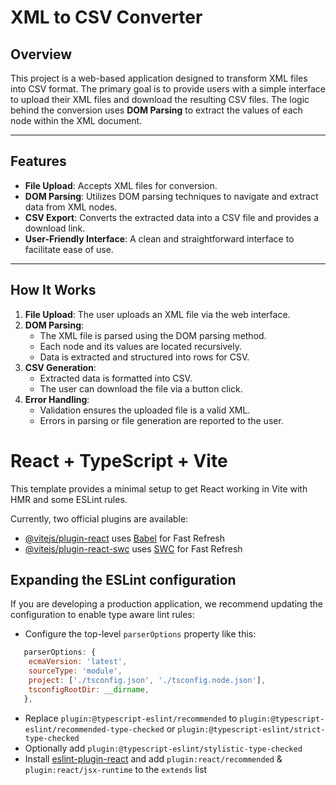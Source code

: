 # XML to CSV Converter

## Overview

This project is a web-based application designed to transform XML files into CSV format. The primary goal is to provide users with a simple interface to upload their XML files and download the resulting CSV files. The logic behind the conversion uses **DOM Parsing** to extract the values of each node within the XML document.

---

## Features

- **File Upload**: Accepts XML files for conversion.
- **DOM Parsing**: Utilizes DOM parsing techniques to navigate and extract data from XML nodes.
- **CSV Export**: Converts the extracted data into a CSV file and provides a download link.
- **User-Friendly Interface**: A clean and straightforward interface to facilitate ease of use.

---

## How It Works

1. **File Upload**: The user uploads an XML file via the web interface.
2. **DOM Parsing**:
   - The XML file is parsed using the DOM parsing method.
   - Each node and its values are located recursively.
   - Data is extracted and structured into rows for CSV.
3. **CSV Generation**:
   - Extracted data is formatted into CSV.
   - The user can download the file via a button click.
4. **Error Handling**:
   - Validation ensures the uploaded file is a valid XML.
   - Errors in parsing or file generation are reported to the user.
  


































# React + TypeScript + Vite

This template provides a minimal setup to get React working in Vite with HMR and some ESLint rules.

Currently, two official plugins are available:

- [@vitejs/plugin-react](https://github.com/vitejs/vite-plugin-react/blob/main/packages/plugin-react/README.md) uses [Babel](https://babeljs.io/) for Fast Refresh
- [@vitejs/plugin-react-swc](https://github.com/vitejs/vite-plugin-react-swc) uses [SWC](https://swc.rs/) for Fast Refresh

## Expanding the ESLint configuration

If you are developing a production application, we recommend updating the configuration to enable type aware lint rules:

- Configure the top-level `parserOptions` property like this:

```js
   parserOptions: {
    ecmaVersion: 'latest',
    sourceType: 'module',
    project: ['./tsconfig.json', './tsconfig.node.json'],
    tsconfigRootDir: __dirname,
   },
```

- Replace `plugin:@typescript-eslint/recommended` to `plugin:@typescript-eslint/recommended-type-checked` or `plugin:@typescript-eslint/strict-type-checked`
- Optionally add `plugin:@typescript-eslint/stylistic-type-checked`
- Install [eslint-plugin-react](https://github.com/jsx-eslint/eslint-plugin-react) and add `plugin:react/recommended` & `plugin:react/jsx-runtime` to the `extends` list
